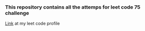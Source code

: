 ### This repository contains all the attemps for leet code 75 challenge
[Link](https://leetcode.com/u/paraviolin/) at my leet code profile